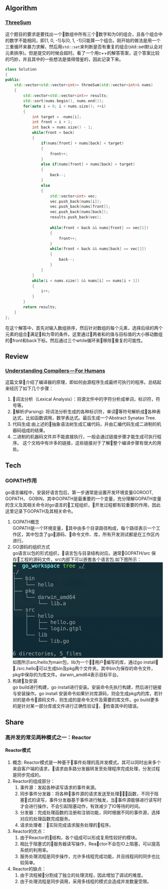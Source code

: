 ## Algorithm
### [ThreeSum](https://leetcode.com/problems/3sum/description/)
这个题目的要求是要找出一个数组中所有三个数字和为0的组合，且各个组合中的数字不能相同，即[1, 0, -1]与[0, 1, -1]只能算一个组合。刚开始的做法是用一个三重循环来暴力求解，然后用```std::set```来判断是否有重复的组合(std::set默认会对元素排序)。但是提交的时候会超时。看了一个用c++的解答答案，这个答案比较的巧妙，并且其中的一些想法是值得借鉴的，因此记录下来。
``` c++
class Solution
{
public:
    std::vector<std::vector<int>> threeSum(std::vector<int>& nums) 
    {
        std::vector<std::vector<int>> results;
        std::sort(nums.begin(), nums.end());
        for(auto i = 0; i < nums.size(); ++i)
        {
            int target = -nums[i];
            int front = i + 1;
            int back = nums.size() - 1;
            while(front < back)
            {
                if(nums[front] + nums[back] < target)
                {
                    front++;
                }
                else if(nums[front] + nums[back] > target)
                {
                    back--;
                }
                else
                {
                    std::vector<int> vec;
                    vec.push_back(nums[i]);
                    vec.push_back(nums[front]);
                    vec.push_back(nums[back]);
                    results.push_back(vec);
                    
                    while(front < back && nums[front] == vec[1])
                    {
                        front++;
                    }
                    while(front < back && nums[back] == vec[2])
                    {
                        back--;
                    }
                }
            }
            while(i < nums.size() && nums[i] == nums[i + 1])
            {
                i++;
            }
        }
        return results;
    }
};
```
在这个解答中，首先对输入数组排序，然后针对数组的每个元素，选择后续的两个元素的组合满足和为零的条件。这里通过两者和的值与目标值的大小移动数组的front和back下标。然后通过三个while循环来移除重复的可能性。

## Review
### [Understanding Compilers — For Humans ](https://towardsdatascience.com/understanding-compilers-for-humans-version-2-157f0edb02dd)
这篇文章介绍了编译器的原理，即如何由源程序生成最终可执行的程序。总结起来经历了如下几个步骤：
1. 词法分析（Lexical Analysis）：将源文件中的字符分析成单词，标识符，符号等。
2. 解析(Parsing): 将词法分析生成的各种标识符，单词等符号解析成各种表达式，比如函数调用，数学表达式。最后生成一个Abstract Synatax Tree.
3. 代码生成:由上述的抽象语法树生成汇编代码，并由汇编代码生成二进制的机器码组成的结果。
4. 二进制的机器码文件并不能直接执行，一般会通过链接步骤才能生成可执行程序。
这个文档中有许多的链接，这些链接对于了解整个编译步骤有很大的用处。

## Tech
### GOPATH作用
go语言编程中，安装好语言包后，第一步通常是设置开发环境变量GOROOT, GOPATH， GOBIN，其中GOPATH是最重要的一个变量，充分理解GOPATH变量的含义及其相关命令对go语言的工程组织，开发过程都有较重要的作用，因此这里记录下GOPATH及其相关命令。
1. GOPATH概念</br>
GOPATH是一个环境变量，其中由多个目录路径构成，每个路径表示一个工作区，其中包含了go源码、命令文件、库，所有开发测试都是在工作区内进行。
2. GO源码的组织方式</br>
go语言以包的形式组织，语言包与目录结构对应。通常GOPATH/src 保存工程的源码文件，src内部下可以嵌套各个语言包.如下图所示：
![avatar](./image/gocode.png)
如图所示src/hello为main包，lib为一个用户编写的库，通过go install ./src.hello，可以生成bin及pkg两个文件夹。其中bin为保存的命令文件，pkg中保存的为库文件。darwin_amd64表示目标平台。
3. 构建及安装</br>
go build进行构建，go install进行安装。安装命令先执行构建，然后进行链接与安装操作。go install 安装命令如果针对库源码，则会生成pkg内的库，若针对的是命令源码文件，则生成的是命令文件及需要的库文件。go build更多的是针对某一部分库或文件进行正确性验证，检查其中的错误。
## Share
### 高并发的常见两种模式之一：Reactor
#### Reactor模式
1. 概念: Reactor模式是一种基于事件处理的高并发模式。其可以同时出来多个来自客户端的请求，请求由多路分发器转发至处理程序完成处理，分发过程是同步完成的。
2. Reactor的组成部分：
    1. 事件源：发起各种读写请求的事件来源。
    2. 同步事件分发器：将各种事件源的请求发送至处理函数，不同于阻塞式的读写，事件分发器基于事件进行触发，当事件源能够进行读写时才会进行操作，不会引起阻塞动作，有效减少了IO等待的时间。
    3. 分发器：完成处理函数的注册和注销功能，同时根据不同的事件源，选择对应的处理函数完成服务。
    4. 请求处理者：实际完成请求服务处理的程序。
3. Reactor的优点：
    1. 由于Reactor的结构，各个组成可以形成复用性较好的模块。
    2. 相比于阻塞式的服务器读写操作，Reactor不会在IO上阻塞，可以提高系统的利用率。
    3. 服务处理流程是同步操作，允许多线程完成功能，并且线程间的同步也比较简单。
4. Reactor的缺点：
    1. 由于流程被分割成了独立的处理流程，因此增加了调试的难度。
    2. 由于处理流程是同步调用，采用多线程的模式会造成并发数量受限。